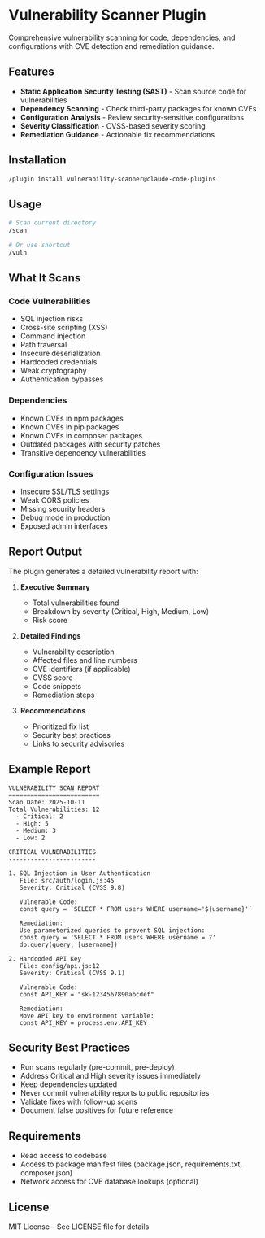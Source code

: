 # Vulnerability Scanner Plugin

Comprehensive vulnerability scanning for code, dependencies, and configurations with CVE detection and remediation guidance.

## Features

- **Static Application Security Testing (SAST)** - Scan source code for vulnerabilities
- **Dependency Scanning** - Check third-party packages for known CVEs
- **Configuration Analysis** - Review security-sensitive configurations
- **Severity Classification** - CVSS-based severity scoring
- **Remediation Guidance** - Actionable fix recommendations

## Installation

```bash
/plugin install vulnerability-scanner@claude-code-plugins
```

## Usage

```bash
# Scan current directory
/scan

# Or use shortcut
/vuln
```

## What It Scans

### Code Vulnerabilities
- SQL injection risks
- Cross-site scripting (XSS)
- Command injection
- Path traversal
- Insecure deserialization
- Hardcoded credentials
- Weak cryptography
- Authentication bypasses

### Dependencies
- Known CVEs in npm packages
- Known CVEs in pip packages
- Known CVEs in composer packages
- Outdated packages with security patches
- Transitive dependency vulnerabilities

### Configuration Issues
- Insecure SSL/TLS settings
- Weak CORS policies
- Missing security headers
- Debug mode in production
- Exposed admin interfaces

## Report Output

The plugin generates a detailed vulnerability report with:

1. **Executive Summary**
   - Total vulnerabilities found
   - Breakdown by severity (Critical, High, Medium, Low)
   - Risk score

2. **Detailed Findings**
   - Vulnerability description
   - Affected files and line numbers
   - CVE identifiers (if applicable)
   - CVSS score
   - Code snippets
   - Remediation steps

3. **Recommendations**
   - Prioritized fix list
   - Security best practices
   - Links to security advisories

## Example Report

```
VULNERABILITY SCAN REPORT
=========================
Scan Date: 2025-10-11
Total Vulnerabilities: 12
  - Critical: 2
  - High: 5
  - Medium: 3
  - Low: 2

CRITICAL VULNERABILITIES
------------------------

1. SQL Injection in User Authentication
   File: src/auth/login.js:45
   Severity: Critical (CVSS 9.8)

   Vulnerable Code:
   const query = `SELECT * FROM users WHERE username='${username}'`

   Remediation:
   Use parameterized queries to prevent SQL injection:
   const query = 'SELECT * FROM users WHERE username = ?'
   db.query(query, [username])

2. Hardcoded API Key
   File: config/api.js:12
   Severity: Critical (CVSS 9.1)

   Vulnerable Code:
   const API_KEY = "sk-1234567890abcdef"

   Remediation:
   Move API key to environment variable:
   const API_KEY = process.env.API_KEY
```

## Security Best Practices

- Run scans regularly (pre-commit, pre-deploy)
- Address Critical and High severity issues immediately
- Keep dependencies updated
- Never commit vulnerability reports to public repositories
- Validate fixes with follow-up scans
- Document false positives for future reference

## Requirements

- Read access to codebase
- Access to package manifest files (package.json, requirements.txt, composer.json)
- Network access for CVE database lookups (optional)

## License

MIT License - See LICENSE file for details
